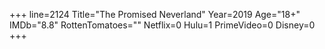 +++
line=2124
Title="The Promised Neverland"
Year=2019
Age="18+"
IMDb="8.8"
RottenTomatoes=""
Netflix=0
Hulu=1
PrimeVideo=0
Disney=0
+++

